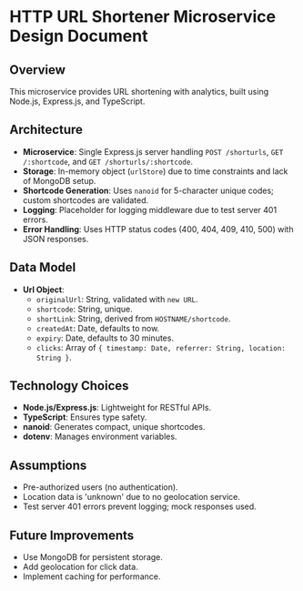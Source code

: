 # HTTP URL Shortener Microservice Design Document

## Overview
This microservice provides URL shortening with analytics, built using Node.js, Express.js, and TypeScript.

## Architecture
- **Microservice**: Single Express.js server handling `POST /shorturls`, `GET /:shortcode`, and `GET /shorturls/:shortcode`.
- **Storage**: In-memory object (`urlStore`) due to time constraints and lack of MongoDB setup.
- **Shortcode Generation**: Uses `nanoid` for 5-character unique codes; custom shortcodes are validated.
- **Logging**: Placeholder for logging middleware due to test server 401 errors.
- **Error Handling**: Uses HTTP status codes (400, 404, 409, 410, 500) with JSON responses.

## Data Model
- **Url Object**:
  - `originalUrl`: String, validated with `new URL`.
  - `shortcode`: String, unique.
  - `shortLink`: String, derived from `HOSTNAME/shortcode`.
  - `createdAt`: Date, defaults to now.
  - `expiry`: Date, defaults to 30 minutes.
  - `clicks`: Array of `{ timestamp: Date, referrer: String, location: String }`.

## Technology Choices
- **Node.js/Express.js**: Lightweight for RESTful APIs.
- **TypeScript**: Ensures type safety.
- **nanoid**: Generates compact, unique shortcodes.
- **dotenv**: Manages environment variables.

## Assumptions
- Pre-authorized users (no authentication).
- Location data is 'unknown' due to no geolocation service.
- Test server 401 errors prevent logging; mock responses used.

## Future Improvements
- Use MongoDB for persistent storage.
- Add geolocation for click data.
- Implement caching for performance.